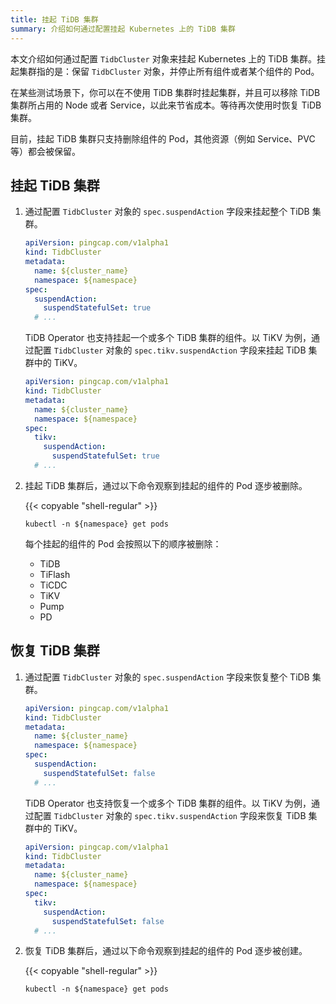 ```yaml
---
title: 挂起 TiDB 集群
summary: 介绍如何通过配置挂起 Kubernetes 上的 TiDB 集群
---
```


本文介绍如何通过配置 `TidbCluster` 对象来挂起 Kubernetes 上的 TiDB 集群。挂起集群指的是：保留 `TidbCluster` 对象，并停止所有组件或者某个组件的 Pod。

在某些测试场景下，你可以在不使用 TiDB 集群时挂起集群，并且可以移除 TiDB 集群所占用的 Node 或者 Service，以此来节省成本。等待再次使用时恢复 TiDB 集群。

目前，挂起 TiDB 集群只支持删除组件的 Pod，其他资源（例如 Service、PVC 等）都会被保留。

## 挂起 TiDB 集群

1. 通过配置 `TidbCluster` 对象的 `spec.suspendAction` 字段来挂起整个 TiDB 集群。
   
    ```yaml
    apiVersion: pingcap.com/v1alpha1
    kind: TidbCluster
    metadata:
      name: ${cluster_name}
      namespace: ${namespace}
    spec:
      suspendAction:
        suspendStatefulSet: true
      # ...
    ```

    TiDB Operator 也支持挂起一个或多个 TiDB 集群的组件。以 TiKV 为例，通过配置 `TidbCluster` 对象的 `spec.tikv.suspendAction` 字段来挂起 TiDB 集群中的 TiKV。

    ```yaml
    apiVersion: pingcap.com/v1alpha1
    kind: TidbCluster
    metadata:
      name: ${cluster_name}
      namespace: ${namespace}
    spec:
      tikv:
        suspendAction:
          suspendStatefulSet: true
      # ...
    ``` 

2. 挂起 TiDB 集群后，通过以下命令观察到挂起的组件的 Pod 逐步被删除。
   
    {{< copyable "shell-regular" >}}
    
    ```shell
    kubectl -n ${namespace} get pods
    ```

    每个挂起的组件的 Pod 会按照以下的顺序被删除：

    * TiDB
    * TiFlash
    * TiCDC
    * TiKV
    * Pump
    * PD
  
## 恢复 TiDB 集群

1. 通过配置 `TidbCluster` 对象的 `spec.suspendAction` 字段来恢复整个 TiDB 集群。

    ```yaml
    apiVersion: pingcap.com/v1alpha1
    kind: TidbCluster
    metadata:
      name: ${cluster_name}
      namespace: ${namespace}
    spec:
      suspendAction:
        suspendStatefulSet: false
      # ...
    ```
  
    TiDB Operator 也支持恢复一个或多个 TiDB 集群的组件。以 TiKV 为例，通过配置 `TidbCluster` 对象的 `spec.tikv.suspendAction` 字段来恢复 TiDB 集群中的 TiKV。

    ```yaml
    apiVersion: pingcap.com/v1alpha1
    kind: TidbCluster
    metadata:
      name: ${cluster_name}
      namespace: ${namespace}
    spec:
      tikv:
        suspendAction:
          suspendStatefulSet: false
      # ...
    ``` 

2. 恢复 TiDB 集群后，通过以下命令观察到挂起的组件的 Pod 逐步被创建。
   
    {{< copyable "shell-regular" >}}
    
    ```shell
    kubectl -n ${namespace} get pods
    ```
